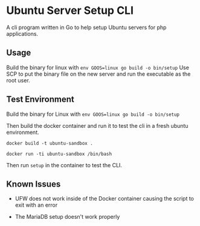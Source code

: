 # Ubuntu Server Setup CLI

A cli program written in Go to help setup Ubuntu servers for php applications.

## Usage

Build the binary for linux with `env GOOS=linux go build -o bin/setup`
Use SCP to put the binary file on the new server and run the executable as the root user.

## Test Environment

Build the binary for Linux with `env GOOS=linux go build -o bin/setup`

Then build the docker container and run it to test the cli in a fresh ubuntu environment.

`docker build -t ubuntu-sandbox .`

`docker run -ti ubuntu-sandbox /bin/bash`

Then run `setup` in the container to test the CLI.

## Known Issues

* UFW does not work inside of the Docker container causing the script to exit with an error

* The MariaDB setup doesn't work properly
